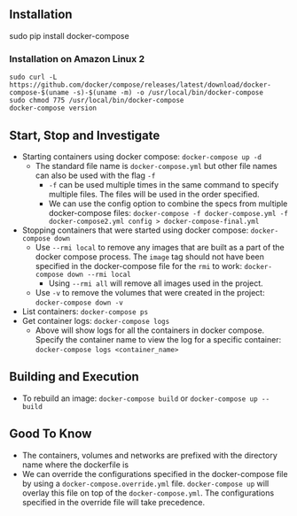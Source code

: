 ## Installation 
sudo pip install docker-compose

### Installation on Amazon Linux 2
```
sudo curl -L https://github.com/docker/compose/releases/latest/download/docker-compose-$(uname -s)-$(uname -m) -o /usr/local/bin/docker-compose
sudo chmod 775 /usr/local/bin/docker-compose
docker-compose version
```

## Start, Stop and Investigate
- Starting containers using docker compose: `docker-compose up -d`
    - The standard file name is `docker-compose.yml` but other file names can also be used with the flag `-f`
        - `-f` can be used multiple times in the same command to specify multiple files. The files will be used in the order specified.
        - We can use the config option to combine the specs from multiple docker-compose files: `docker-compose -f docker-compose.yml -f docker-compose2.yml config > docker-compose-final.yml`
- Stopping containers that were started using docker compose: `docker-compose down`
    - Use  `--rmi local` to remove any images that are built as a part of the docker compose process. The `image` tag should not have been specified in the docker-compose file for the `rmi` to work: `docker-compose down --rmi local`
        - Using `--rmi all` will remove all images used in the project.
    - Use `-v` to remove the volumes that were created in the project: `docker-compose down -v`
- List containers: `docker-compose ps`
- Get container logs: `docker-compose logs`
    - Above will show logs for all the containers in docker compose. Specify the container name to view the log for a specific container: `docker-compose logs <container_name>`

## Building and Execution
- To rebuild an image: `docker-compose build` or `docker-compose up --build`

## Good To Know
- The containers, volumes and networks are prefixed with the directory name where the dockerfile is
- We can override the configurations specified in the docker-compose file by using a `docker-compose.override.yml` file. `docker-compose up` will overlay this file on top of the `docker-compose.yml`. The configurations specified in the override file will take precedence.